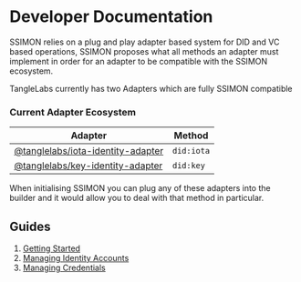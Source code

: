 # Developer Documentation

SSIMON relies on a plug and play adapter based system for DID and VC based operations, SSIMON proposes what all methods an adapter must implement in order for an adapter to be compatible with the SSIMON ecosystem.

TangleLabs currently has two Adapters which are fully SSIMON compatible

### Current Adapter Ecosystem

| Adapter                                                                                              | Method     |
| ---------------------------------------------------------------------------------------------------- | ---------- |
| [@tanglelabs/iota-identity-adapter](https://www.npmjs.com/package/@tanglelabs/iota-identity-adapter) | `did:iota` |
| [@tanglelabs/key-identity-adapter](https://www.npmjs.com/package/@tanglelabs/key-identity-adapter)   | `did:key`  |

When initialising SSIMON you can plug any of these adapters into the builder and it would allow you to deal with that method in particular.

## Guides

1. [Getting Started]("examples/1.md")
2. [Managing Identity Accounts]("examples/2.md")
3. [Managing Credentials]("examples/3.md")
